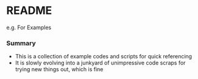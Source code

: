 # README #
e.g.
For Examples

### Summary ###

* This is a collection of example codes and scripts for quick referencing
* It is slowly evolving into a junkyard of unimpressive code scraps for trying new things out, which is fine
